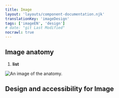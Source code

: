 ```yaml
---
title: Image
layout: 'layouts/component-documentation.njk'
translationKey: 'imageDesign'
tags: ['imageEN', 'design']
# date: "git Last Modified"
nocrawl: true
---
```


## Image anatomy

<ol class="anatomy-list">
  <li><strong>list</strong></li>
</ol>

<img class="b-sm b-default p-300" src="/images/{local}/components/anatomy/gcds-image-anatomy.svg" alt="An image of the anatomy." />

## Design and accessibility for Image
